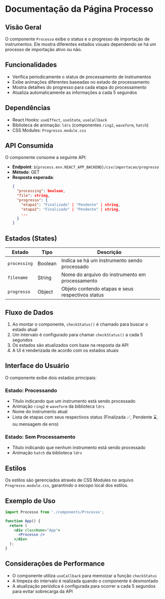# Documentação da Página Processo

## Visão Geral
O componente `Processo` exibe o status e o progresso de importação de instrumentos. Ele mostra diferentes estados visuais dependendo se há um processo de importação ativo ou não.

## Funcionalidades
- Verifica periodicamente o status de processamento de instrumentos
- Exibe animações diferentes baseadas no estado de processamento
- Mostra detalhes do progresso para cada etapa do processamento
- Atualiza automaticamente as informações a cada 5 segundos

## Dependências
- React Hooks: `useEffect`, `useState`, `useCallback`
- Biblioteca de animação: `ldrs` (componentes `ring2`, `waveform`, `hatch`)
- CSS Modules: `Progresso.module.css`

## API Consumida
O componente consome a seguinte API:
- **Endpoint**: `${process.env.REACT_APP_BACKEND}/csv/importacao/progresso`
- **Método**: GET
- **Resposta esperada**:
  ```json
  {
    "processing": boolean,
    "file": string,
    "progresso": {
      "etapa1": "Finalizado" | "Pendente" | string,
      "etapa2": "Finalizado" | "Pendente" | string,
      ...
    }
  }
  ```

## Estados (States)
| Estado | Tipo | Descrição |
|--------|------|-----------|
| `processing` | Boolean | Indica se há um instrumento sendo processado |
| `filename` | String | Nome do arquivo do instrumento em processamento |
| `progresso` | Object | Objeto contendo etapas e seus respectivos status |

## Fluxo de Dados
1. Ao montar o componente, `checkStatus()` é chamado para buscar o estado atual
2. Um intervalo é configurado para chamar `checkStatus()` a cada 5 segundos
3. Os estados são atualizados com base na resposta da API
4. A UI é renderizada de acordo com os estados atuais

## Interface do Usuário
O componente exibe dois estados principais:

### Estado: Processando
- Título indicando que um instrumento está sendo processado
- Animação `ring2` e `waveform` da biblioteca `ldrs`
- Nome do instrumento atual
- Lista de etapas com seus respectivos status (Finalizada ✅, Pendente ⌛, ou mensagem de erro)

### Estado: Sem Processamento
- Título indicando que nenhum instrumento está sendo processado
- Animação `hatch` da biblioteca `ldrs`

## Estilos
Os estilos são gerenciados através de CSS Modules no arquivo `Progresso.module.css`, garantindo o escopo local dos estilos.

## Exemplo de Uso
```jsx
import Processo from './components/Processo';

function App() {
  return (
    <div className="App">
      <Processo />
    </div>
  );
}
```

## Considerações de Performance
- O componente utiliza `useCallback` para memoizar a função `checkStatus`
- A limpeza do intervalo é realizada quando o componente é desmontado
- A atualização periódica é configurada para ocorrer a cada 5 segundos para evitar sobrecarga da API

